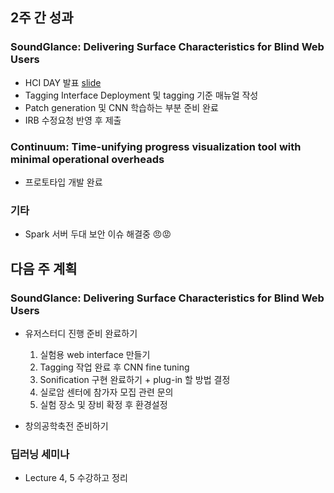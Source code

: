 ## 2주 간 성과

### SoundGlance: Delivering Surface Characteristics for Blind Web Users

* HCI DAY 발표 [slide](https://drive.google.com/file/d/170IKE9q2Mi-gv10Pyr-bADkqW9WEvboY/view?usp=sharing)
* Tagging Interface Deployment 및 tagging 기준 매뉴얼 작성
* Patch generation 및 CNN 학습하는 부분 준비 완료
* IRB 수정요청 반영 후 제출

### Continuum: Time-unifying progress visualization tool with minimal operational overheads

* 프로토타입 개발 완료

### 기타

* Spark 서버 두대 보안 이슈 해결중 😠😡

## 다음 주 계획 

### SoundGlance: Delivering Surface Characteristics for Blind Web Users

* 유저스터디 진행 준비 완료하기
  1. 실험용 web interface 만들기
  2. Tagging 작업 완료 후 CNN fine tuning
  3. Sonification 구현 완료하기 + plug-in 할 방법 결정
  4. 실로암 센터에 참가자 모집 관련 문의
  5. 실험 장소 및 장비 확정 후 환경설정
  
* 창의공학축전 준비하기

### 딥러닝 세미나

* Lecture 4, 5 수강하고 정리
